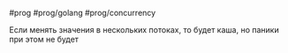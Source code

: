 #prog #prog/golang #prog/concurrency 

Если менять значения в нескольких потоках, то будет каша, но паники при этом не будет